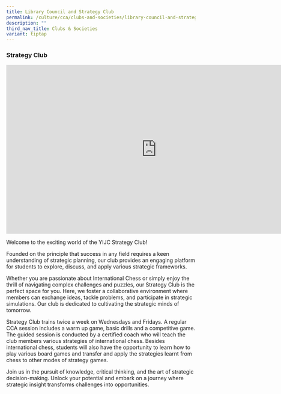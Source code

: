 ```yaml
---
title: Library Council and Strategy Club
permalink: /culture/cca/clubs-and-societies/library-council-and-strategy-club/
description: ""
third_nav_title: Clubs & Societies
variant: tiptap
---
```

<h3><strong>Strategy Club</strong></h3><div class="iframe-wrapper"><iframe height="450" width="800" allowfullscreen="true" frameborder="0" src="https://www.youtube.com/embed/ZIxJkgTdToU"></iframe></div><p>Welcome to the exciting world of the YIJC Strategy Club! </p><p>Founded on the principle that success in any field requires a keen understanding of strategic planning, our club provides an engaging platform for students to explore, discuss, and apply various strategic frameworks. </p><p>Whether you are passionate about International Chess or simply enjoy the thrill of navigating complex challenges and puzzles, our Strategy Club is the perfect space for you. Here, we foster a collaborative environment where members can exchange ideas, tackle problems, and participate in strategic simulations. Our club is dedicated to cultivating the strategic minds of tomorrow. </p><p>Strategy Club trains twice a week on Wednesdays and Fridays. A regular CCA session includes a warm up game, basic drills and a competitive game. The guided session is conducted by a certified coach who will teach the club members various strategies of international chess. Besides international chess, students will also have the opportunity to learn how to play various board games and transfer and apply the strategies learnt from chess to other modes of strategy games. </p><p>Join us in the pursuit of knowledge, critical thinking, and the art of strategic decision-making. Unlock your potential and embark on a journey where strategic insight transforms challenges into opportunities.</p>